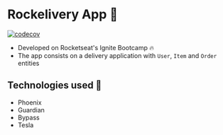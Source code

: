 # Rockelivery App 🍔
[![codecov](https://codecov.io/gh/lucasmsa/rockelivery/branch/master/graph/badge.svg?token=NKID23T35G)](https://codecov.io/gh/lucasmsa/rockelivery)

- Developed on Rocketseat's Ignite Bootcamp 🔥 
- The app consists on a delivery application with `User`, `Item` and `Order` entities

## Technologies used 🎿
 - Phoenix
 - Guardian
 - Bypass
 - Tesla